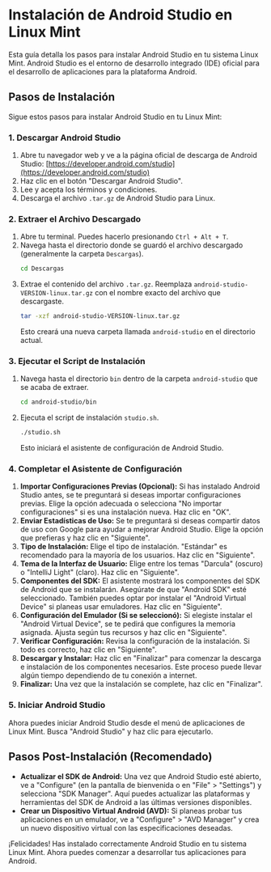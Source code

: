 # Instalación de Android Studio en Linux Mint

Esta guía detalla los pasos para instalar Android Studio en tu sistema Linux Mint. Android Studio es el entorno de desarrollo integrado (IDE) oficial para el desarrollo de aplicaciones para la plataforma Android.

## Pasos de Instalación

Sigue estos pasos para instalar Android Studio en tu Linux Mint:

### 1. Descargar Android Studio

1.  Abre tu navegador web y ve a la página oficial de descarga de Android Studio: [https://developer.android.com/studio](https://developer.android.com/studio)
2.  Haz clic en el botón "Descargar Android Studio".
3.  Lee y acepta los términos y condiciones.
4.  Descarga el archivo `.tar.gz` de Android Studio para Linux.

### 2. Extraer el Archivo Descargado

1.  Abre tu terminal. Puedes hacerlo presionando `Ctrl + Alt + T`.
2.  Navega hasta el directorio donde se guardó el archivo descargado (generalmente la carpeta `Descargas`).
    ```bash
    cd Descargas
    ```
3.  Extrae el contenido del archivo `.tar.gz`. Reemplaza `android-studio-VERSION-linux.tar.gz` con el nombre exacto del archivo que descargaste.
    ```bash
    tar -xzf android-studio-VERSION-linux.tar.gz
    ```
    Esto creará una nueva carpeta llamada `android-studio` en el directorio actual.

### 3. Ejecutar el Script de Instalación

1.  Navega hasta el directorio `bin` dentro de la carpeta `android-studio` que se acaba de extraer.
    ```bash
    cd android-studio/bin
    ```
2.  Ejecuta el script de instalación `studio.sh`.
    ```bash
    ./studio.sh
    ```
    Esto iniciará el asistente de configuración de Android Studio.

### 4. Completar el Asistente de Configuración

1.  **Importar Configuraciones Previas (Opcional):** Si has instalado Android Studio antes, se te preguntará si deseas importar configuraciones previas. Elige la opción adecuada o selecciona "No importar configuraciones" si es una instalación nueva. Haz clic en "OK".
2.  **Enviar Estadísticas de Uso:** Se te preguntará si deseas compartir datos de uso con Google para ayudar a mejorar Android Studio. Elige la opción que prefieras y haz clic en "Siguiente".
3.  **Tipo de Instalación:** Elige el tipo de instalación. "Estándar" es recomendado para la mayoría de los usuarios. Haz clic en "Siguiente".
4.  **Tema de la Interfaz de Usuario:** Elige entre los temas "Darcula" (oscuro) o "IntelliJ Light" (claro). Haz clic en "Siguiente".
5.  **Componentes del SDK:** El asistente mostrará los componentes del SDK de Android que se instalarán. Asegúrate de que "Android SDK" esté seleccionado. También puedes optar por instalar el "Android Virtual Device" si planeas usar emuladores. Haz clic en "Siguiente".
6.  **Configuración del Emulador (Si se seleccionó):** Si elegiste instalar el "Android Virtual Device", se te pedirá que configures la memoria asignada. Ajusta según tus recursos y haz clic en "Siguiente".
7.  **Verificar Configuración:** Revisa la configuración de la instalación. Si todo es correcto, haz clic en "Siguiente".
8.  **Descargar y Instalar:** Haz clic en "Finalizar" para comenzar la descarga e instalación de los componentes necesarios. Este proceso puede llevar algún tiempo dependiendo de tu conexión a internet.
9.  **Finalizar:** Una vez que la instalación se complete, haz clic en "Finalizar".

### 5. Iniciar Android Studio

Ahora puedes iniciar Android Studio desde el menú de aplicaciones de Linux Mint. Busca "Android Studio" y haz clic para ejecutarlo.

## Pasos Post-Instalación (Recomendado)

* **Actualizar el SDK de Android:** Una vez que Android Studio esté abierto, ve a "Configure" (en la pantalla de bienvenida o en "File" > "Settings") y selecciona "SDK Manager". Aquí puedes actualizar las plataformas y herramientas del SDK de Android a las últimas versiones disponibles.
* **Crear un Dispositivo Virtual Android (AVD):** Si planeas probar tus aplicaciones en un emulador, ve a "Configure" > "AVD Manager" y crea un nuevo dispositivo virtual con las especificaciones deseadas.

¡Felicidades! Has instalado correctamente Android Studio en tu sistema Linux Mint. Ahora puedes comenzar a desarrollar tus aplicaciones para Android.

